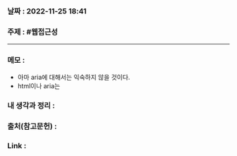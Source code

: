 ### 날짜 : 2022-11-25 18:41
### 주제 : #웹접근성 

---- 

### 메모 : 

- 아마 aria에 대해서는 익숙하지 않을 것이다. 
- html이나 aria는 


### 내 생각과 정리 : 


### 출처(참고문헌) : 


### Link : 

